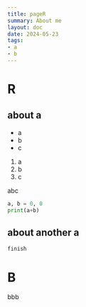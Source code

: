 ```yaml
---
title: pageR
summary: About me
layout: doc
date: 2024-05-23
tags:
- a
- b
---
```


# R

## about a

- a
- b
- c

1. a
2. b
3. c

abc

```python
a, b = 0, 0
print(a+b)
```

## about another a

`finish`

# B

bbb

